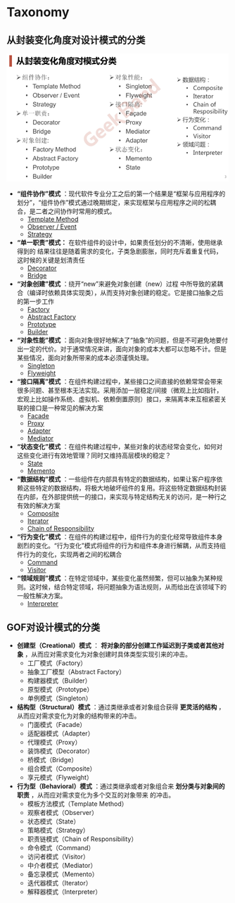 # Taxonomy

## 从封装变化角度对设计模式的分类

![](./images/taxonomy.png)

* **“组件协作”模式** ：现代软件专业分工之后的第一个结果是“框架与应用程序的划分”，“组件协作”模式通过晚期绑定，来实现框架与应用程序之间的松耦合，是二者之间协作时常用的模式。
  * [Template Method](./TemplateMethod.md)
  * [Observer / Event](./Observer.md)
  * [Strategy](./Strategy.md)
* **“单一职责”模式：** 在软件组件的设计中，如果责任划分的不清晰，使用继承得到的 结果往往是随着需求的变化，子类急剧膨胀，同时充斥着重复代码， 这时候的关键是划清责任
  * [Decorator](./Decorator.md)
  * [Bridge](./Bridge.md)
* **“对象创建”模式** ：绕开“new”来避免对象创建（new）过程 中所导致的紧耦合（编译时依赖具体实现类），从而支持对象创建的稳定。它是接口抽象之后的第一步工作
  * [Factory](./Factory.md)
  * [Abstract Factory](./AbstractFactory.md)
  * [Prototype](./Prototype.md)
  * [Builder](./Bulider.md)
* **“对象性能”模式** ：面向对象很好地解决了“抽象”的问题，但是不可避免地要付出一定的代价。对于通常情况来讲，面向对象的成本大都可以忽略不计。但是某些情况，面向对象所带来的成本必须谨慎处理。
  * [Singleton](./Singleton.md)
  * [Flyweight](./Flyweight.md)
* **“接口隔离”模式** ：在组件构建过程中，某些接口之间直接的依赖常常会带来很多问题、甚至根本无法实现。采用添加一层稳定/间接（微观上比如指针，宏观上比如操作系统、虚拟机、依赖倒置原则）接口，来隔离本来互相紧密关联的接口是一种常见的解决方案
  * [Facade](./Facade.md)
  * [Proxy](./Proxy.md)
  * [Adapter](./Adapter.md)
  * [Mediator](./Mediator.md)
* **“状态变化”模式** ：在组件构建过程中，某些对象的状态经常会变化，如何对这些变化进行有效地管理？同时又维持高层模块的稳定？
  * [State](./State.md)
  * [Memento](./Memento.md)
* **“数据结构”模式** ：一些组件在内部具有特定的数据结构，如果让客户程序依赖这些特定的数据结构，将极大地破坏组件的复用。将这些特定数据结构封装在内部，在外部提供统一的接口，来实现与特定结构无关的访问，是一种行之有效的解决方案
  * [Composite](./Composite.md)
  * [Iterator](./Iterator.md)
  * [Chain of Responsibility](./ChainOfResponsibility.md)
* **“行为变化”模式** ：在组件的构建过程中，组件行为的变化经常导致组件本身剧烈的变化。“行为变化”模式将组件的行为和组件本身进行解耦，从而支持组件行为的变化，实现两者之间的松耦合
  * [Command](./Command.md)
  * [Visitor](./Visitor.md)
* **“领域规则”模式** ：在特定领域中，某些变化虽然频繁，但可以抽象为某种规则。这时候，结合特定领域，将问题抽象为语法规则，从而给出在该领域下的一般性解决方案。
  * [Interpreter](./Interpreter.md)

## GOF对设计模式的分类

* **创建型（Creational）模式** ： **将对象的部分创建工作延迟到子类或者其他对象** ，从而应对需求变化为对象创建时具体类型实现引来的冲击。
  * 工厂模式（Factory）
  * 抽象工厂模型（Abstract Factory）
  * 构建器模式（Builder）
  * 原型模式（Prototype）
  * 单例模式（Singleton）
* **结构型（Structural）模式** ：通过类继承或者对象组合获得 **更灵活的结构** ，从而应对需求变化为对象的结构带来的冲击。
  * 门面模式（Facade）
  * 适配器模式（Adapter）
  * 代理模式（Proxy）
  * 装饰模式（Decorator）
  * 桥模式（Bridge）
  * 组合模式（Composite）
  * 享元模式（Flyweight）
* **行为型（Behavioral）模式** ：通过类继承或者对象组合来 **划分类与对象间的职责** ，从而应对需求变化为多个交互的对象带来 的冲击。
  * 模板方法模式（Template Method）
  * 观察者模式（Observer）
  * 状态模式（State）
  * 策略模式（Strategy）
  * 职责链模式（Chain of Responsibility）
  * 命令模式（Command）
  * 访问者模式（Visitor）
  * 中介者模式（Mediator）
  * 备忘录模式（Memento）
  * 迭代器模式（Iterator）
  * 解释器模式（Interpreter）